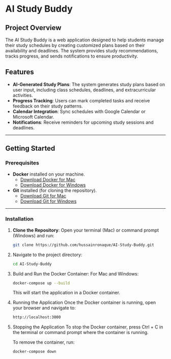 # AI Study Buddy

## Project Overview
The AI Study Buddy is a web application designed to help students manage their study schedules by creating customized plans based on their availability and deadlines. The system provides study recommendations, tracks progress, and sends notifications to ensure productivity.

## Features
- **AI-Generated Study Plans**: The system generates study plans based on user input, including class schedules, deadlines, and extracurricular activities.
- **Progress Tracking**: Users can mark completed tasks and receive feedback on their study patterns.
- **Calendar Integration**: Sync schedules with Google Calendar or Microsoft Calendar.
- **Notifications**: Receive reminders for upcoming study sessions and deadlines.

---

## Getting Started

### Prerequisites
- **Docker** installed on your machine.
  - [Download Docker for Mac](https://docs.docker.com/desktop/install/mac-install/)
  - [Download Docker for Windows](https://docs.docker.com/desktop/install/windows-install/)
- **Git** installed (for cloning the repository).
  - [Download Git for Mac](https://git-scm.com/download/mac)
  - [Download Git for Windows](https://git-scm.com/download/win)

---

### Installation

1. **Clone the Repository**:
   Open your terminal (Mac) or command prompt (Windows) and run:
   ```bash
   git clone https://github.com/hussainronaque/AI-Study-Buddy.git
   
2. Navigate to the project directory:
   ```bash
   cd AI-Study-Buddy
   ```
   
4. Build and Run the Docker Container:
   For Mac and Windows:
   ```bash
   docker-compose up --build
   ```
   
   This will start the application in a Docker container.
   
6. Running the Application
   Once the Docker container is running, open your browser and navigate to:
   ```bash
   http://localhost:3000
   ```

7. Stopping the Application
   To stop the Docker container, press Ctrl + C in the terminal or command prompt where the container is running.
   
   To remove the container, run:
   ```bash
   docker-compose down
   ```

   
   
